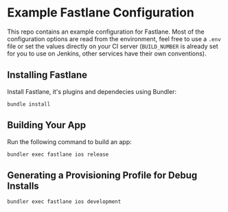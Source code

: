 # Example Fastlane Configuration

This repo contains an example configuration for Fastlane. Most of the configuration options are
read from the environment, feel free to use a `.env` file or set the values directly on your CI
server (`BUILD_NUMBER` is already set for you to use on Jenkins, other services have their own 
conventions).

## Installing Fastlane

Install Fastlane, it's plugins and dependecies using Bundler:

```
bundle install
```

## Building Your App

Run the following command to build an app:

```
bundler exec fastlane ios release
```

## Generating a Provisioning Profile for Debug Installs

```
bundler exec fastlane ios development
```
